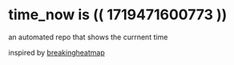 # time_now is (( 1719471600773 ))

an automated repo that shows the currnent time

inspired by [breakingheatmap](https://github.com/breakingheatmap/breakingheatmap)